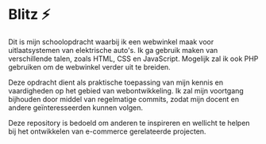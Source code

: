 # Blitz ⚡
Dit is mijn schoolopdracht waarbij ik een webwinkel maak voor uitlaatsystemen van elektrische auto's. Ik ga gebruik maken van verschillende talen, zoals HTML, CSS en JavaScript. Mogelijk zal ik ook PHP gebruiken om de webwinkel verder uit te breiden.

Deze opdracht dient als praktische toepassing van mijn kennis en vaardigheden op het gebied van webontwikkeling. Ik zal mijn voortgang bijhouden door middel van regelmatige commits, zodat mijn docent en andere geïnteresseerden kunnen volgen.

Deze repository is bedoeld om anderen te inspireren en wellicht te helpen bij het ontwikkelen van e-commerce gerelateerde projecten.
